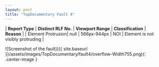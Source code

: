 ```yaml
---
layout: post
title: "TopDocumentary Fault 4"
---
```

| **Report Type** | **Distinct RLF No.** | **Viewport Range** | **Classification** | **Reason** |
| Element Protrusion| null | 566px-944px | NOI | Element is not visibly protruding | 

![Screenshot of the fault]({{ site.baseurl }}/assets/images/TopDocumentary/fault4/overflow-Width755.png){: .center-image }